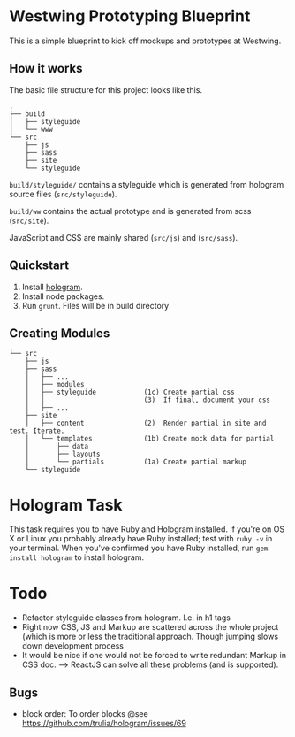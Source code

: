 # Westwing Prototyping Blueprint

This is a simple blueprint to kick off mockups and prototypes at Westwing.

## How it works

The basic file structure for this project looks like this.

```
.
├── build
│   ├── styleguide
│   └── www
└── src
    ├── js
    ├── sass
    ├── site
    └── styleguide
```

`build/styleguide/` contains a styleguide which is generated from hologram source files (`src/styleguide`).

`build/ww` contains the actual prototype and is generated from scss (`src/site`).

JavaScript and CSS are mainly shared (`src/js`) and (`src/sass`).

## Quickstart

1. Install [hologram](https://github.com/trulia/hologram).
2. Install node packages.
3. Run `grunt`. Files will be in build directory

## Creating Modules

```
└── src
    ├── js
    ├── sass
    │   ├── ...
    │   ├── modules
    │   ├── styleguide            (1c) Create partial css
    │   │                         (3)  If final, document your css
    │   ├── ...
    ├── site
    │   ├── content               (2)  Render partial in site and test. Iterate.
    │   └── templates             (1b) Create mock data for partial
    │       ├── data
    │       ├── layouts
    │       └── partials          (1a) Create partial markup
    └── styleguide
```


# Hologram Task

This task requires you to have Ruby and Hologram installed. 
If you're on OS X or Linux you probably already have Ruby installed; test with `ruby -v` in your terminal. 
When you've confirmed you have Ruby installed, run `gem install hologram` to install hologram.


# Todo

- Refactor styleguide classes from hologram. I.e. in h1 tags
- Right now CSS, JS and Markup are scattered across the whole project (which is more or less the traditional approach. Though jumping slows down development process
- It would be nice if one would not be forced to write redundant Markup in CSS doc.
--> ReactJS can solve all these problems (and is supported).

## Bugs

- block order: To order blocks @see https://github.com/trulia/hologram/issues/69